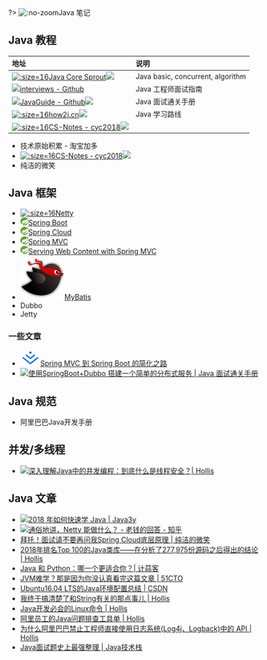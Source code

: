 ?> ![](https://notes.abelsu7.top/_media/java.svg ':no-zoom')Java 笔记

## Java 教程

| 地址 | 说明 |
| :-- | :-- |
| [![](https://notes.abelsu7.top/_media/crossoverjie.png ':size=16')Java Core Sprout![](https://notes.abelsu7.top/_media/star.svg)](https://github.com/crossoverJie/JCSprout) | Java basic, concurrent, algorithm |
| [![](https://notes.abelsu7.top/_media/github.svg)interviews - Github](https://github.com/kdn251/interviews) | Java 工程师面试指南 |
| [![](https://notes.abelsu7.top/_media/github.svg)JavaGuide - Github![](https://notes.abelsu7.top/_media/star.svg)](https://github.com/Snailclimb/JavaGuide) | Java 面试通关手册 |
| [![](https://notes.abelsu7.top/_media/how2j.ico ':size=16')how2j.cn![](https://notes.abelsu7.top/_media/star.svg)](http://how2j.cn/) | Java 学习路线 |
| [![](https://notes.abelsu7.top/_media/cyc.png ':size=16')CS-Notes - cyc2018![](https://notes.abelsu7.top/_media/star.svg)](https://github.com/CyC2018/CS-Notes) |  |

* 技术原始积累 - 淘宝加多
* [![](https://notes.abelsu7.top/_media/cyc.png ':size=16')CS-Notes - cyc2018![](https://notes.abelsu7.top/_media/star.svg)](https://github.com/CyC2018/CS-Notes)
* 纯洁的微笑

## Java 框架

- [![](https://notes.abelsu7.top/_media/netty.ico ':size=16')Netty](https://netty.io)
- [![](logo/spring.png)Spring Boot](https://spring.io/projects/spring-boot)
- [![](logo/spring.png)Spring Cloud](https://spring.io/projects/spring-cloud)
- [![](logo/spring.png)Spring MVC](https://spring.io/projects/spring-framework)
- [![](logo/spring.png)Serving Web Content with Spring MVC](https://spring.io/guides/gs/serving-web-content/)
- [![](logo/mybatis.png ':size=16')MyBatis](http://www.mybatis.org/mybatis-3/zh/index.html)
- Dubbo
- Jetty

### 一些文章

- [![](logo/juejin.svg)Spring MVC 到 Spring Boot 的简化之路](https://juejin.im/post/5aa22d1f51882555677e2492)
- [![](https://notes.abelsu7.top/_media/star.svg)使用SpringBoot+Dubbo 搭建一个简单的分布式服务 | Java 面试通关手册](https://mp.weixin.qq.com/s/_hopW32FCheKDnKrQv8XLw)

## Java 规范

- 阿里巴巴Java开发手册

## 并发/多线程

- [![](https://notes.abelsu7.top/_media/star.svg)深入理解Java中的并发编程：到底什么是线程安全？| Hollis](https://mp.weixin.qq.com/s/IwaaabNl-S9iQrFCY91NTQ)

## Java 文章

- [![](https://notes.abelsu7.top/_media/star.svg)2018 年如何快速学 Java | Java3y](https://mp.weixin.qq.com/s/An3nKhnJzyRWukW7DjMb-w)
- [![](https://notes.abelsu7.top/_media/star.svg)通俗地讲，Netty 能做什么？ - 老钱的回答 - 知乎](https://www.zhihu.com/question/24322387/answer/282001188)
- [拜托！面试请不要再问我Spring Cloud底层原理 | 纯洁的微笑](https://mp.weixin.qq.com/s?__biz=MzI4NDY5Mjc1Mg==&mid=2247486312&idx=1&sn=8693da2c54ed4a50c3be6819644991f8&chksm=ebf6d317dc815a013817a7b3bf11ea340ea87e1c214d9e25706b387b8fde5397c9396e33a7a8&mpshare=1&scene=1&srcid=1126TUmPlvxZKxSL0NzMRKSh#rd)
- [2018年排名Top 100的Java类库——在分析了277,975份源码之后得出的结论 | Hollis](https://www.hollischuang.com/archives/2926)
- [Java 和 Python：哪一个更适合你？| 计蒜客](https://mp.weixin.qq.com/s?__biz=MjM5NTI5NTAzNg==&mid=2656331406&idx=1&sn=8523c4c3a006d44a9c9bdb78f65b81f1)
- [JVM难学？那是因为你没认真看完这篇文章 | 51CTO](http://virtual.51cto.com/art/201807/580091.htm#comment)
- [Ubuntu16.04 LTS的Java环境配置总结 | CSDN](https://blog.csdn.net/Hong_A/article/details/56677277)
- [我终于搞清楚了和String有关的那点事儿 | Hollis](http://www.hollischuang.com/archives/2517)
- [Java开发必会的Linux命令 | Hollis](http://www.hollischuang.com/archives/800)
- [阿里员工的Java问题排查工具单 | Hollis](https://mp.weixin.qq.com/s/TMAe3AyOfUQIOf0hGurR4A)
- [为什么阿里巴巴禁止工程师直接使用日志系统(Log4j、Logback)中的 API | Hollis](https://mp.weixin.qq.com/s/vCixKVXys5nTTcQQnzrs3w)
- [Java面试题史上最强整理 | Java技术栈](https://mp.weixin.qq.com/s/kJpRgfI3zT77XqMeRfmmQQ?scene=25#wechat_redirect)